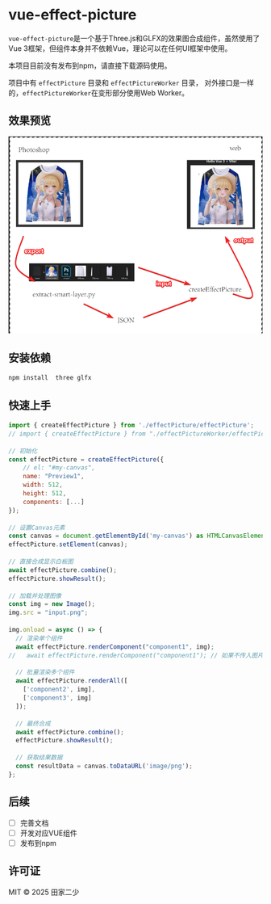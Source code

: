 # vue-effect-picture

`vue-effect-picture`是一个基于Three.js和GLFX的效果图合成组件，虽然使用了Vue 3框架，但组件本身并不依赖Vue，理论可以在任何UI框架中使用。

本项目目前没有发布到npm，请直接下载源码使用。

项目中有 `effectPicture` 目录和 `effectPictureWorker` 目录， 对外接口是一样的，`effectPictureWorker`在变形部分使用Web Worker。

## 效果预览

![alt text](public/image.png)

## 安装依赖

```bash
npm install  three glfx
```

## 快速上手

```js
import { createEffectPicture } from './effectPicture/effectPicture';
// import { createEffectPicture } from "./effectPictureWorker/effectPicture";

// 初始化
const effectPicture = createEffectPicture({
    // el: "#my-canvas",
    name: "Preview1",
    width: 512,
    height: 512,
    components: [...]
});

// 设置Canvas元素
const canvas = document.getElementById('my-canvas') as HTMLCanvasElement;
effectPicture.setElement(canvas);

// 直接合成显示白板图
await effectPicture.combine();
effectPicture.showResult();

// 加载并处理图像
const img = new Image();
img.src = "input.png";

img.onload = async () => {
  // 渲染单个组件
  await effectPicture.renderComponent("component1", img);
//   await effectPicture.renderComponent("component1"); // 如果不传入图片，则渲染默认白板
  
  // 批量渲染多个组件
  await effectPicture.renderAll([
    ['component2', img],
    ['component3', img]
  ]);
  
  // 最终合成
  await effectPicture.combine();
  effectPicture.showResult();
  
  // 获取结果数据
  const resultData = canvas.toDataURL('image/png');
};
```

## 后续

- [ ] 完善文档
- [ ] 开发对应VUE组件
- [ ] 发布到npm

## 许可证

MIT © 2025 田家二少
